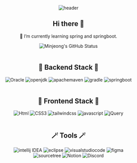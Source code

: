 <div align="center">

![header](https://capsule-render.vercel.app/api?type=Waving&color=timeGradient&height=150&section=header&text=Minjeong's%20Github&fontSize=50)

## Hi there 👋
🌱 I’m currently learning spring and springboot.

![Minjeong's GitHub Status](https://github-readme-stats.vercel.app/api?username=be-anything&show_icons=true)
<br>
<br>
## 🧶 Backend Stack 🧶
![Oracle](https://img.shields.io/badge/Oracle-F80000?style=flat&logo=Oracle&logoColor=white)
![openjdk](https://img.shields.io/badge/Java-5865F2?style=flat&logo=Java&logoColor=white)
![apachemaven](https://img.shields.io/badge/Apachemaven-C71A36?style=flat&logo=apachemaven&logoColor=white)
![gradle](https://img.shields.io/badge/Gradle-02303A?style=flat&logo=gradle&logoColor=white)
![springboot](https://img.shields.io/badge/Springboot-6DB33F?style=flat&logo=springboot&logoColor=white)
<br>
<br>
## 🎨 Frontend Stack 🎨
![Html](https://img.shields.io/badge/Html-E34F26?style=flat&logo=Html&logoColor=white)
![CSS3](https://img.shields.io/badge/CSS3-1572B6?style=flat&logo=CSS3&logoColor=white)
![tailwindcss](https://img.shields.io/badge/Tailwind%20CSS-06B6D4?style=flat&logo=tailwindcss&logoColor=white)
![javascript](https://img.shields.io/badge/javascript-F7DF1E?style=flat&logo=javascript&logoColor=white)
![jQuery](https://img.shields.io/badge/jQuery-0769AD?style=flat&logo=jQuery&logoColor=white)
<br>
<br>
## 🪄 Tools 🪄
![intellij IDEA](https://img.shields.io/badge/intelliJ%20IDEA-000000?style=flat&logo=intellij%20Idea&logoColor=white)
![eclipse](https://img.shields.io/badge/Eclipse-2C2255?style=flat&logo=eclipse&logoColor=white)
![visualstudiocode](https://img.shields.io/badge/Visual%20Studio%20code-007ACC?style=flat&logo=visualstudiocode&logoColor=white)
![figma](https://img.shields.io/badge/figma-F24E1E?style=flat&logo=figma&logoColor=white)
<br>
![sourcetree](https://img.shields.io/badge/Sourcetree-0052CC?style=flat&logo=sourcetree&logoColor=white)
![Notion](https://img.shields.io/badge/Notion-000000?style=flat&logo=Notion&logoColor=white)
![Discord](https://img.shields.io/badge/Discord-5865F2?style=flat&logo=Discord&logoColor=white)


</div>
